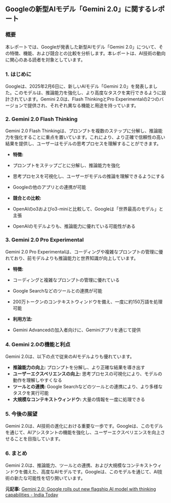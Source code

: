 ## Googleの新型AIモデル「Gemini 2.0」に関するレポート

### 概要

本レポートでは、Googleが発表した新型AIモデル「Gemini 2.0」について、その特徴、機能、および競合との比較を分析します。本レポートは、AI技術の動向に関心のある読者を対象としています。

### 1. はじめに

Googleは、2025年2月6日に、新しいAIモデル「Gemini 2.0」を発表しました。このモデルは、推論能力を強化し、より高度なタスクを実行できるように設計されています。Gemini 2.0は、Flash ThinkingとPro Experimentalの2つのバージョンで提供され、それぞれ異なる機能と用途を持っています。

### 2. Gemini 2.0 Flash Thinking

Gemini 2.0 Flash Thinkingは、プロンプトを複数のステップに分解し、推論能力を強化することに重点を置いています。これにより、より正確で信頼性の高い結果を提供し、ユーザーはモデルの思考プロセスを理解することができます。

* **特徴:**
 * プロンプトをステップごとに分解し、推論能力を強化
 * 思考プロセスを可視化し、ユーザーがモデルの推論を理解できるようにする
 * Googleの他のアプリとの連携が可能

* **競合との比較:**
 * OpenAIのo3およびo3-miniと比較して、Googleは「世界最高のモデル」と主張
 * OpenAIのモデルよりも、推論能力に優れている可能性がある

### 3. Gemini 2.0 Pro Experimental

Gemini 2.0 Pro Experimentalは、コーディングや複雑なプロンプトの管理に優れており、前モデルよりも推論能力と世界知識が向上しています。

* **特徴:**
 * コーディングと複雑なプロンプトの管理に優れている
 * Google Searchなどのツールとの連携が可能
 * 200万トークンのコンテキストウィンドウを備え、一度に約150万語を処理可能

* **利用方法:**
 * Gemini Advancedの加入者向けに、Geminiアプリを通じて提供

### 4. Gemini 2.0の機能と利点

Gemini 2.0は、以下の点で従来のAIモデルよりも優れています。

* **推論能力の向上:** プロンプトを分解し、より正確な結果を導き出す
* **ユーザーエクスペリエンスの向上:** 思考プロセスの可視化により、モデルの動作を理解しやすくなる
* **ツールとの連携:** Google Searchなどのツールとの連携により、より多様なタスクを実行可能
* **大規模なコンテキストウィンドウ:** 大量の情報を一度に処理できる

### 5. 今後の展望

Gemini 2.0は、AI技術の進化における重要な一歩です。Googleは、このモデルを通じて、AIアシスタントの機能を強化し、ユーザーエクスペリエンスを向上させることを目指しています。

### 6. まとめ

Gemini 2.0は、推論能力、ツールとの連携、および大規模なコンテキストウィンドウを備えた、高度なAIモデルです。Googleは、このモデルを通じて、AI技術の新たな可能性を切り開いています。


**元記事:** [Gemini 2.0: Google rolls out new flagship AI model with thinking capabilities - India Today](https://www.indiatoday.in/technology/news/story/google-gemini-20-rolls-out-new-flagship-ai-model-with-thinking-capabilities-2675529-2025-02-06)
